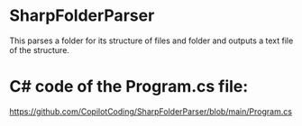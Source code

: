 # SharpFolderParser
This parses a folder for its structure of files and folder and outputs a text file of the structure.

# C# code of the Program.cs file:

https://github.com/CopilotCoding/SharpFolderParser/blob/main/Program.cs
